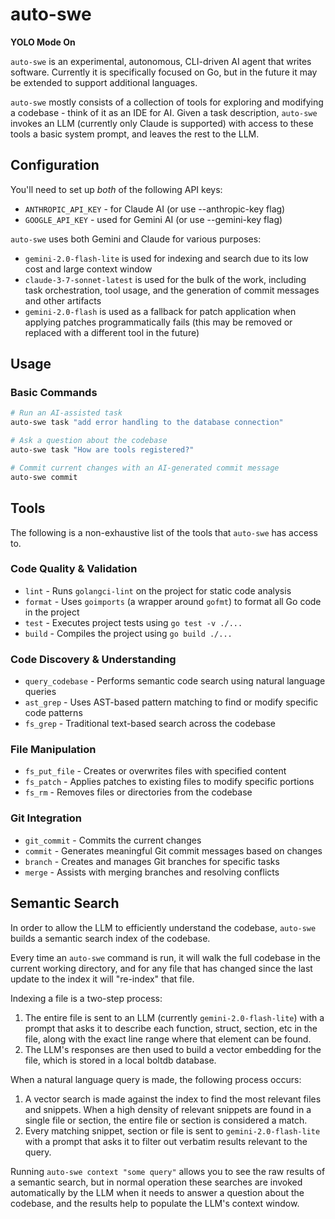 # auto-swe

**YOLO Mode On**

`auto-swe` is an experimental, autonomous, CLI-driven AI agent that writes software. Currently it is specifically focused on Go, but in the future it may be extended to support additional languages.

`auto-swe` mostly consists of a collection of tools for exploring and modifying a codebase - think of it as an IDE for AI. Given a task description, `auto-swe` invokes an LLM (currently only Claude is supported) with access to these tools a basic system prompt, and leaves the rest to the LLM.

## Configuration

You'll need to set up *both* of the following API keys:

- `ANTHROPIC_API_KEY` - for Claude AI (or use --anthropic-key flag)
- `GOOGLE_API_KEY` - used for Gemini AI (or use --gemini-key flag)

`auto-swe` uses both Gemini and Claude for various purposes:

* `gemini-2.0-flash-lite` is used for indexing and search due to  its low cost and large context window
* `claude-3-7-sonnet-latest` is used for the bulk of the work, including task orchestration, tool usage, and the generation of commit messages and other artifacts
* `gemini-2.0-flash` is used as a fallback for patch application when applying patches programmatically fails (this may be removed or replaced with a different tool in the future)

## Usage

### Basic Commands

```bash
# Run an AI-assisted task
auto-swe task "add error handling to the database connection"

# Ask a question about the codebase
auto-swe task "How are tools registered?"

# Commit current changes with an AI-generated commit message
auto-swe commit
```

## Tools

The following is a non-exhaustive list of the tools that `auto-swe` has access to.

### Code Quality & Validation

* `lint` - Runs `golangci-lint` on the project for static code analysis
* `format` - Uses `goimports` (a wrapper around `gofmt`) to format all Go code in the project
* `test` - Executes project tests using `go test -v ./...`
* `build` - Compiles the project using `go build ./...`

### Code Discovery & Understanding

* `query_codebase` - Performs semantic code search using natural language queries
* `ast_grep` - Uses AST-based pattern matching to find or modify specific code patterns
* `fs_grep` - Traditional text-based search across the codebase 

### File Manipulation

* `fs_put_file` - Creates or overwrites files with specified content
* `fs_patch` - Applies patches to existing files to modify specific portions
* `fs_rm` - Removes files or directories from the codebase

### Git Integration

* `git_commit` - Commits the current changes
* `commit` - Generates meaningful Git commit messages based on changes
* `branch` - Creates and manages Git branches for specific tasks
* `merge` - Assists with merging branches and resolving conflicts

## Semantic Search

In order to allow the LLM to efficiently understand the codebase, `auto-swe` builds a semantic search index of the codebase.

Every time an `auto-swe` command is run, it will walk the full codebase in the current working directory, and for any file that has changed since the last update to the index it will "re-index" that file.

Indexing a file is a two-step process:

1. The entire file is sent to an LLM (currently `gemini-2.0-flash-lite`) with a prompt that asks it to describe each function, struct, section, etc in the file, along with the exact line range where that element can be found.
2. The LLM's responses are then used to build a vector embedding for the file, which is stored in a local boltdb database.

When a natural language query is made, the following process occurs:

1. A vector search is made against the index to find the most relevant files and snippets. When a high density of relevant snippets are found in a single file or section, the entire file or section is considered a match.
2. Every matching snippet, section or file is sent to `gemini-2.0-flash-lite` with a prompt that asks it to filter out verbatim results relevant to the query.

Running `auto-swe context "some query"` allows you to see the raw results of a semantic search, but in normal operation these searches are invoked automatically by the LLM when it needs to answer a question about the codebase, and the results help to populate the LLM's context window.
